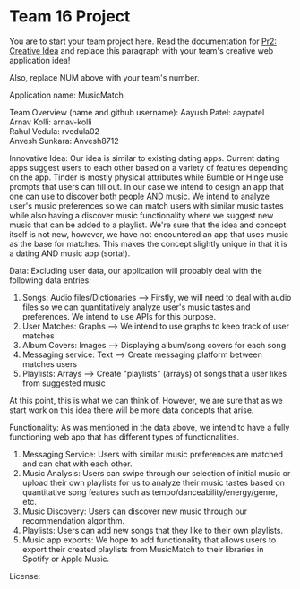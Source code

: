 # Team 16 Project

You are to start your team project here. Read the documentation for
[Pr2: Creative Idea](https://umass-cs-326.github.io/docs/project/Idea/) and replace this paragraph with your team's
creative web application idea!

Also, replace NUM above with your team's number.

Application name: MusicMatch

Team Overview (name and github username):
Aayush Patel: aaypatel  
Arnav Kolli: arnav-kolli  
Rahul Vedula: rvedula02  
Anvesh Sunkara: Anvesh8712

Innovative Idea:
Our idea is similar to existing dating apps. Current dating apps suggest users to each other based on a variety of features depending on the app. Tinder is mostly physical attributes while Bumble or Hinge use prompts that users can fill out. In our case we intend to design an app that one can use to discover both people AND music. 
We intend to analyze user's music preferences so we can match users with similar music tastes while also having a discover music functionality where we suggest new music that can be added to a playlist. We're sure that the idea and concept itself is not new, however, we have not encountered an app that uses music as the base for matches. This makes the concept slightly unique in that it is a dating AND music app (sorta!).

Data:
Excluding user data, our application will probably deal with the following data entries:
1. Songs: Audio files/Dictionaries --> Firstly, we will need to deal with audio files so we can quantitatively analyze user's music tastes and preferences. We intend to use APIs for this purpose.
2. User Matches: Graphs --> We intend to use graphs to keep track of user matches
3. Album Covers: Images --> Displaying album/song covers for each song
4. Messaging service: Text --> Create messaging platform between matches users
5. Playlists: Arrays --> Create "playlists" (arrays) of songs that a user likes from suggested music

At this point, this is what we can think of. However, we are sure that as we start work on this idea there will be more data concepts that arise. 

Functionality:
As was mentioned in the data above, we intend to have a fully functioning web app that has different types of functionalities.
1. Messaging Service: Users with similar music preferences are matched and can chat with each other.
2. Music Analysis: Users can swipe through our selection of initial music or upload their own playlists for us to analyze their music tastes based on quantitative song features such as tempo/danceability/energy/genre, etc.
3. Music Discovery: Users can discover new music through our recommendation algorithm.
4. Playlists: Users can add new songs that they like to their own playlists. 
5. Music app exports: We hope to add functionality that allows users to export their created playlists from MusicMatch to their libraries in Spotify or Apple Music.

License:
